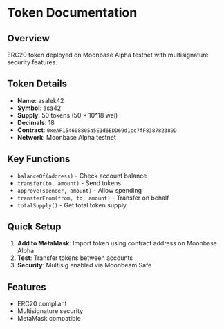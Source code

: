 # Token Documentation

## Overview
ERC20 token deployed on Moonbase Alpha testnet with multisignature security features.

## Token Details
- **Name**: asalek42
- **Symbol**: asa42
- **Supply**: 50 tokens (50 × 10^18 wei)
- **Decimals**: 18
- **Contract**: `0xeAF154608805a5E1d6EDD69d1cc7fF838782389D`
- **Network**: Moonbase Alpha testnet

## Key Functions
- `balanceOf(address)` - Check account balance
- `transfer(to, amount)` - Send tokens
- `approve(spender, amount)` - Allow spending
- `transferFrom(from, to, amount)` - Transfer on behalf
- `totalSupply()` - Get total token supply

## Quick Setup
1. **Add to MetaMask**: Import token using contract address on Moonbase Alpha
2. **Test**: Transfer tokens between accounts
3. **Security**: Multisig enabled via Moonbeam Safe

## Features
- ERC20 compliant
- Multisignature security
- MetaMask compatible